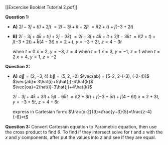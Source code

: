 [[Excercise Booklet Tutorial 2.pdf]]

**Question 1:**
- **A)**   $2\hat{i}-3\hat{j}+t(\hat{i}+2\hat{j})$
	 $= 2\hat{i}-3\hat{j}+\hat{i}t+2\hat{j}t$
	 $= \hat{i}(2+t)+\hat{j}(-3+2t)$
- **B)**   $2\hat{i}-3\hat{j}+4\hat{k}+t(\hat{i}+2\hat{j}-3\hat{k})$
	 $= 2\hat{i}-3\hat{j}+4\hat{k}+\hat{i}t+2\hat{j}t-3\hat{k}t$
	 $= \hat{i}(2+t)+\hat{j}(-3+2t)+\hat{k}(4-3t)$
	 $x=2+t$, $y=-3+2t$, $z=4-3t$
	 
	 when $t=0$
	 $x=2$, $y=-3$, $z=4$
	 when $t=1$
	 $x=3$, $y=-1$, $z=1$
	 when $t=2$
	  $x=4$, $y=1$, $z=-2$

**Question 2:**
- **A)**   $\vec{ a} = (2,-3,4)$
	 $\vec{b}=(5,2,-2)$
	 $\vec{ab} = [5-2, 2-(-3), (-2-4)]$
	 $\vec{ab}= 3\hat{i}+5\hat{j}-6\hat{k}$
	 $\vec{oa}=2\hat{i}-3\hat{j}+4\hat{k}$
	 
	 $2\hat{i}-3\hat{j}+4\hat{k}+3\hat{i}t+5\hat{j}t-6\hat{k}t$
	 $= \hat{i}(2+3t)+\hat{j}(-3+5t)+\hat{j}(4-6t)$
	 $x=2+3t$, $y=-3+5t$, $z=4-6t$
	 
	 express in Cartesian form:
	 $\frac{x-2}{3}=\frac{y+3}{5}=\frac{z-4}{-6}=t$
	 
**Question 3:**
Convert Cartesian equation to Parametric equation, then use the cross product to find $\theta$. To find if they intersect solve for $t$ and $s$ with the $x$ and $y$ components, after put the values into $z$ and see if they are equal.


	 